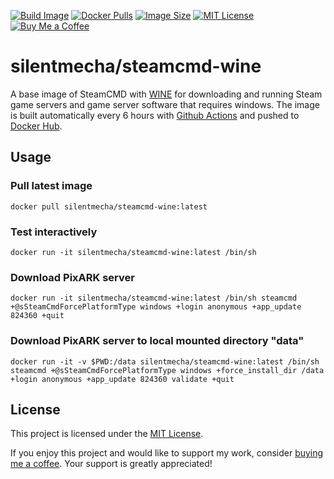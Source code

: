 [![Build Image](https://github.com/silentmecha/steamcmd-wine/actions/workflows/build.yml/badge.svg)](https://github.com/silentmecha/steamcmd-wine/actions/workflows/build.yml)
[![Docker Pulls](https://img.shields.io/docker/pulls/silentmecha/steamcmd-wine.svg)](https://hub.docker.com/r/silentmecha/steamcmd-wine)
[![Image Size](https://img.shields.io/docker/image-size/silentmecha/steamcmd-wine/latest.svg)](https://hub.docker.com/r/silentmecha/steamcmd-wine)
[![MIT License](https://img.shields.io/badge/license-MIT-blue.svg)](LICENSE)
[![Buy Me a Coffee](https://img.shields.io/badge/Buy%20Me%20a%20Coffee-donate-success?logo=buy-me-a-coffee&logoColor=white)](https://www.buymeacoffee.com/silent001)

# silentmecha/steamcmd-wine

A base image of SteamCMD with [WINE](https://www.winehq.org/) for downloading and running Steam game servers
and game server software that requires windows. The image is built automatically every 6 hours with
[Github Actions](https://github.com/silentmecha/steamcmd-wine/actions) and pushed to [Docker Hub](https://hub.docker.com/).

## Usage

### Pull latest image
```shell
docker pull silentmecha/steamcmd-wine:latest
```
### Test interactively
```shell
docker run -it silentmecha/steamcmd-wine:latest /bin/sh
```
### Download PixARK server
```shell
docker run -it silentmecha/steamcmd-wine:latest /bin/sh steamcmd +@sSteamCmdForcePlatformType windows +login anonymous +app_update 824360 +quit
```
### Download PixARK server to local mounted directory "data"
```shell
docker run -it -v $PWD:/data silentmecha/steamcmd-wine:latest /bin/sh steamcmd +@sSteamCmdForcePlatformType windows +force_install_dir /data +login anonymous +app_update 824360 validate +quit
```

## License

This project is licensed under the [MIT License](LICENSE).

If you enjoy this project and would like to support my work, consider [buying me a coffee](https://www.buymeacoffee.com/silent001). Your support is greatly appreciated!